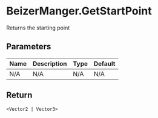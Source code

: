 # BeizerManger.GetStartPoint
Returns the starting point

## Parameters
| Name | Description | Type | Default |
| ---- | ----------- | ---- | ------- |
| N/A  | N/A         | N/A  | N/A     |

## Return
`<Vector2 | Vector3>`